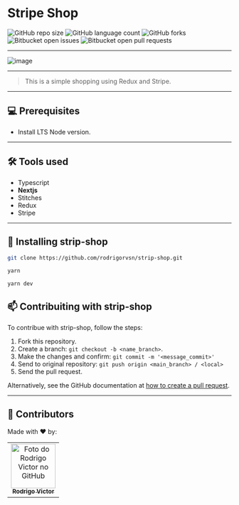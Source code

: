# Stripe Shop

<!--- https://shields.io --->

![GitHub repo size](https://img.shields.io/github/repo-size/rodrigorvsn/strip-shop?style=for-the-badge)
![GitHub language count](https://img.shields.io/github/languages/count/rodrigorvsn/strip-shop?style=for-the-badge)
![GitHub forks](https://img.shields.io/github/forks/rodrigorvsn/strip-shop?style=for-the-badge)
![Bitbucket open issues](https://img.shields.io/bitbucket/issues/rodrigorvsn/strip-shop?style=for-the-badge)
![Bitbucket open pull requests](https://img.shields.io/bitbucket/pr-raw/rodrigorvsn/strip-shop?style=for-the-badge)

___
<!--- #################### mudar badges #################### --->

![image](https://user-images.githubusercontent.com/75763403/188975236-00c62efe-7274-4b85-ad33-99a4c63e4519.png)

<!--- #################### mudar imagem exemplo #################### --->
___
> This is a simple shopping using Redux and Stripe.
___
## 💻 Prerequisites

- Install LTS Node version.
<!--- #################### mudar pré-requisitos  ####################--->

___
## 🛠 Tools used

- Typescript
- <b>Nextjs</b>
- Stitches
- Redux
- Stripe

___
## 🚀 Installing strip-shop

```bash
git clone https://github.com/rodrigorvsn/strip-shop.git
```

```bash
yarn
```


```bash
yarn dev
```

## 📫 Contribuiting with strip-shop

To contribue with strip-shop, follow the steps:

1. Fork this repository.
2. Create a branch: `git checkout -b <name_branch>`.
3. Make the changes and confirm: `git commit -m '<message_commit>'`
4. Send to original repository: `git push origin <main_branch> / <local>`
5. Send the pull request.

Alternatively, see the GitHub documentation at [how to create a pull request](https://help.github.com/en/github/collaborating-with-issues-and-pull-requests/creating-a-pull-request).
___
## 🤝 Contributors

Made with ❤️ by:

<table>
  <tr>
    <td align="center">
      <a href="https://github.com/rodrigorvsn">
        <img src="https://github.com/rodrigorvsn.png" width="100px;" alt="Foto do Rodrigo Victor no GitHub"/><br>
        <sub>
          <b>Rodrigo Victor</b>
        </sub>
      </a>
    </td>
  </tr>
</table>
